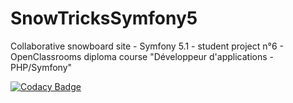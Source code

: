 # SnowTricksSymfony5
Collaborative snowboard site - Symfony 5.1 - student project n°6 - OpenClassrooms  diploma course "Développeur d'applications - PHP/Symfony"

[![Codacy Badge](https://app.codacy.com/project/badge/Grade/7ee9cfc490a74bc78aa4a9e35937cec2)](https://www.codacy.com/manual/CarolineDirat/SnowTricksSymfony5?utm_source=github.com&amp;utm_medium=referral&amp;utm_content=CarolineDirat/SnowTricksSymfony5&amp;utm_campaign=Badge_Grade)

